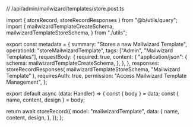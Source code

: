 // /api/admin/mailwizard/templates/store.post.ts

import { storeRecord, storeRecordResponses } from "@b/utils/query";
import {
  mailwizardTemplateCreateSchema,
  mailwizardTemplateStoreSchema,
} from "./utils";

export const metadata = {
  summary: "Stores a new Mailwizard Template",
  operationId: "storeMailwizardTemplate",
  tags: ["Admin", "Mailwizard Templates"],
  requestBody: {
    required: true,
    content: {
      "application/json": {
        schema: mailwizardTemplateCreateSchema,
      },
    },
  },
  responses: storeRecordResponses(
    mailwizardTemplateStoreSchema,
    "Mailwizard Template"
  ),
  requiresAuth: true,
  permission: "Access Mailwizard Template Management",
};

export default async (data: Handler) => {
  const { body } = data;
  const { name, content, design } = body;

  return await storeRecord({
    model: "mailwizardTemplate",
    data: {
      name,
      content,
      design,
    },
  });
};
